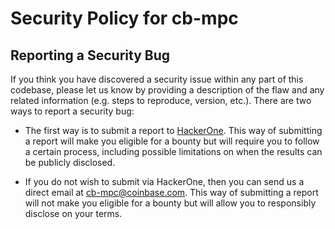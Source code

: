 # Security Policy for cb-mpc

## Reporting a Security Bug

If you think you have discovered a security issue within any part of this codebase, please let us know by providing a description of the flaw and any related information (e.g. steps to reproduce, version, etc.). There are two ways to report a security bug:

- The first way is to submit a report to [HackerOne](https://hackerone.com/coinbase). This way of submitting a report will make you eligible for a bounty but will require you to follow a certain process, including possible limitations on when the results can be publicly disclosed.

- If you do not wish to submit via HackerOne, then you can send us a direct email at cb-mpc@coinbase.com. This way of submitting a report will not make you eligible for a bounty but will allow you to responsibly disclose on your terms.
